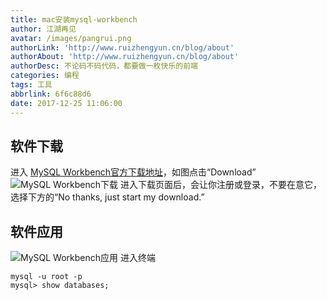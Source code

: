 ```yaml
---
title: mac安装mysql-workbench
author: 江湖再见
avatar: /images/pangrui.png
authorLink: 'http://www.ruizhengyun.cn/blog/about'
authorAbout: 'http://www.ruizhengyun.cn/blog/about'
authorDesc: 不论码不码代码，都要做一枚快乐的前端
categories: 编程
tags: 工具
abbrlink: 6f6c88d6
date: 2017-12-25 11:06:00
---
```

## 软件下载
进入 [MySQL Workbench官方下载地址](https://dev.mysql.com/downloads/workbench/)，如图点击“Download”
![MySQL Workbench下载](6f6c88d6/mysql-workbench.png)
进入下载页面后，会让你注册或登录，不要在意它，选择下方的“No thanks, just start my download.”
<!--more-->

## 软件应用
![MySQL Workbench应用](6f6c88d6/mysql-workbench2.jpg)
进入终端
```
mysql -u root -p
mysql> show databases;
```
